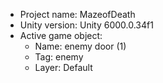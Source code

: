 <!-- UNITY CODE ASSIST INSTRUCTIONS START -->
- Project name: MazeofDeath
- Unity version: Unity 6000.0.34f1
- Active game object:
  - Name: enemy door (1)
  - Tag: enemy
  - Layer: Default
<!-- UNITY CODE ASSIST INSTRUCTIONS END -->